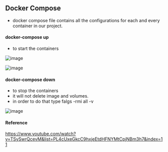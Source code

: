 ## Docker Compose 

- docker compose file contains all the configurations for each and every container in our project.


#### docker-compose up 
- to start the containers

![image](https://user-images.githubusercontent.com/85761276/208839885-435766ef-d0b0-4ce6-aeba-bc51e21f67e2.png)

![image](https://user-images.githubusercontent.com/85761276/208839968-f35e56ce-9c45-4c70-bc80-5bc6e3fb511c.png)


#### docker-compose down
- to stop the containers 
- it will not delete image and volumes.
- in order to do that type falgs -rmi all -v

![image](https://user-images.githubusercontent.com/85761276/208840251-9e92e088-cde7-4b0b-91c5-b391c61dfa16.png)


#### Reference 
https://www.youtube.com/watch?v=TSySwrQcevM&list=PL4cUxeGkcC9hxjeEtdHFNYMtCpjNBm3h7&index=11
